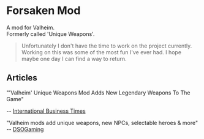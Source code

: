 # Forsaken Mod

A mod for Valheim.  
Formerly called 'Unique Weapons'.

>Unfortunately I don't have the time to work on the project currently.  Working on this was some of the most fun I've ever had.  I hope maybe one day I can find a way to return.

## Articles

"'Valheim' Unique Weapons Mod Adds New Legendary Weapons To The Game"  

-- [International Business Times](https://www.ibtimes.com/valheim-unique-weapons-mod-adds-new-legendary-weapons-game-3176976)

"Valheim mods add unique weapons, new NPCs, selectable heroes & more"  
-- [DSOGaming](https://www.dsogaming.com/news/valheim-mods-add-unique-weapons-new-npcs-selectable-heroes-more/)